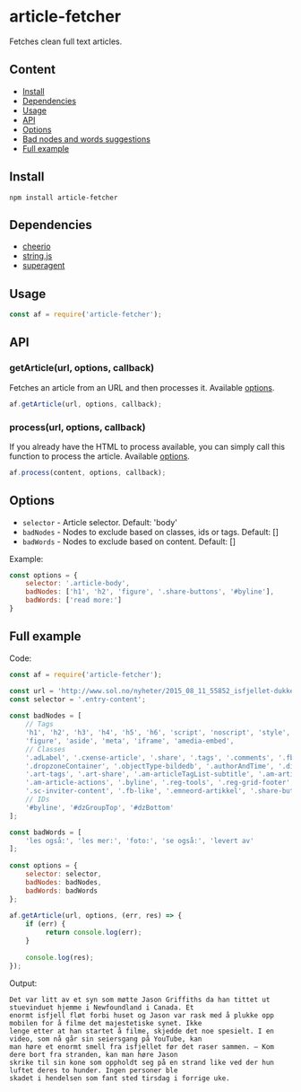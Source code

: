 # article-fetcher
Fetches clean full text articles.

## Content
* [Install](https://github.com/soldotno/article-fetcher#install)
* [Dependencies](https://github.com/soldotno/article-fetcher#dependencies)
* [Usage](https://github.com/soldotno/article-fetcher#usage)
* [API](https://github.com/soldotno/article-fetcher#api)
* [Options](https://github.com/soldotno/article-fetcher#options)
* [Bad nodes and words suggestions](https://github.com/soldotno/article-fetcher#bad-nodes-and-words-suggestions)
* [Full example](https://github.com/soldotno/article-fetcher#full-example)

## Install

    npm install article-fetcher

## Dependencies
* [cheerio](https://github.com/cheeriojs/cheerio)
* [string.js](https://github.com/jprichardson/string.js)
* [superagent](https://github.com/visionmedia/superagent)

## Usage
```js
const af = require('article-fetcher');
```

## API

### getArticle(url, options, callback) 
Fetches an article from an URL and then processes it. Available [options](https://github.com/soldotno/article-fetcher#options).

```js
af.getArticle(url, options, callback);
```

### process(url, options, callback)
If you already have the HTML to process available, you can simply call this function to process the article. Available [options](https://github.com/soldotno/article-fetcher#options).

```js
af.process(content, options, callback);
```

## Options
* `selector` - Article selector. Default: 'body'
* `badNodes` - Nodes to exclude based on classes, ids or tags. Default: []
* `badWords` - Nodes to exclude based on content. Default: []

Example:
```js
const options = {
    selector: '.article-body',
    badNodes: ['h1', 'h2', 'figure', '.share-buttons', '#byline'],
    badWords: ['read more:']
}
```
    
## Full example

Code:

```js
const af = require('article-fetcher');

const url = 'http://www.sol.no/nyheter/2015_08_11_55852_isfjellet-dukket-opp-300-meter-fra-huset.html';
const selector = '.entry-content';
    
const badNodes = [
    // Tags
    'h1', 'h2', 'h3', 'h4', 'h5', 'h6', 'script', 'noscript', 'style', 'img',
    'figure', 'aside', 'meta', 'iframe', 'amedia-embed',
    // Classes
    '.adLabel', '.cxense-article', '.share', '.tags', '.comments', '.fb-share',
    '.dropzoneContainer', '.objectType-bildedb', '.authorAndTime', '.dinside_introlink',
    '.art-tags', '.art-share', '.am-articleTagList-subtitle', '.am-articleTagList',
    '.am-article-actions', '.byline', '.reg-tools', '.reg-grid-footer', '.belowBodyText',
    '.sc-inviter-content', '.fb-like', '.emneord-artikkel', '.share-buttons', '.hmedia',
    // IDs
    '#byline', '#dzGroupTop', '#dzBottom'
];

const badWords = [
    'les også:', 'les mer:', 'foto:', 'se også:', 'levert av'
];
    
const options = {
    selector: selector,
    badNodes: badNodes,
    badWords: badWords
};
    
af.getArticle(url, options, (err, res) => {
    if (err) {
         return console.log(err);
    }
      
    console.log(res);
});
```

Output:

```
Det var litt av et syn som møtte Jason Griffiths da han tittet ut stuevinduet hjemme i Newfoundland i Canada. Et 
enormt isfjell fløt forbi huset og Jason var rask med å plukke opp mobilen for å filme det majestetiske synet. Ikke
lenge etter at han startet å filme, skjedde det noe spesielt. I en video, som nå går sin seiersgang på YouTube, kan
man høre et enormt smell fra isfjellet før det raser sammen. – Kom dere bort fra stranden, kan man høre Jason 
skrike til sin kone som oppholdt seg på en strand like ved der hun luftet deres to hunder. Ingen personer ble 
skadet i hendelsen som fant sted tirsdag i forrige uke.
```
